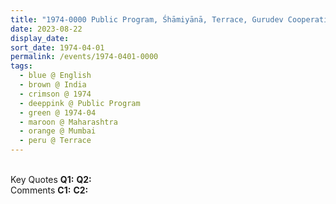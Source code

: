 ```yaml
---
title: "1974-0000 Public Program, Śhāmiyānā, Terrace, Gurudev Cooperative Housing Society, Prabhadevi Sea Face, Mumbai, Maharashtra, India"
date: 2023-08-22
display_date: 
sort_date: 1974-04-01
permalink: /events/1974-0401-0000
tags:
  - blue @ English
  - brown @ India
  - crimson @ 1974
  - deeppink @ Public Program
  - green @ 1974-04
  - maroon @ Maharashtra
  - orange @ Mumbai
  - peru @ Terrace
---
```


<br>

<wave-list>
  <list-title color="DarkSeaGreen" width="55">Key Quotes</list-title>
  <list-item color="BlanchedAlmond" width="280"><b>Q1:</b> <i></i></list-item>
  <list-item color="Lavender" width="280"><b>Q2:</b> <i></i></list-item>
</wave-list>

<br>

<wave-list>
  <list-title color="DarkSeaGreen" width="55">Comments</list-title>
  <list-item color="BlanchedAlmond" width="280"><b>C1:</b> <i></i></list-item>
  <list-item color="Lavender" width="280"><b>C2:</b> <i></i></list-item>
</wave-list>